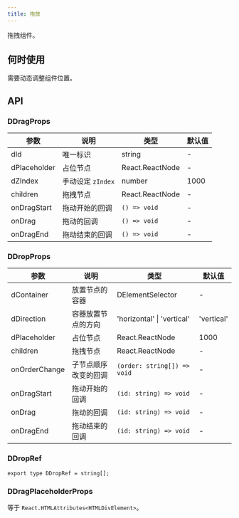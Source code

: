 ```yaml
---
title: 拖放
---
```


拖拽组件。

## 何时使用

需要动态调整组件位置。

## API

### DDragProps

<!-- prettier-ignore-start -->
| 参数 | 说明 | 类型 | 默认值 | 
| --- | --- | --- | --- | 
| dId | 唯一标识 | string | - |
| dPlaceholder | 占位节点 | React.ReactNode | - |
| dZIndex | 手动设定 `zIndex` | number | 1000 |
| children | 拖拽节点 | React.ReactNode | - |
| onDragStart | 拖动开始的回调 | `() => void` | - |
| onDrag | 拖动的回调 | `() => void` | - |
| onDragEnd | 拖动结束的回调 | `() => void` | - |
<!-- prettier-ignore-end -->

### DDropProps

<!-- prettier-ignore-start -->
| 参数 | 说明 | 类型 | 默认值 | 
| --- | --- | --- | --- | 
| dContainer | 放置节点的容器 | DElementSelector | - |
| dDirection | 容器放置节点的方向 | 'horizontal' \| 'vertical' | 'vertical' |
| dPlaceholder | 占位节点 | React.ReactNode | 1000 |
| children | 拖拽节点 | React.ReactNode | - |
| onOrderChange | 子节点顺序改变的回调 | `(order: string[]) => void` | - |
| onDragStart | 拖动开始的回调 | `(id: string) => void` | - |
| onDrag | 拖动的回调 | `(id: string) => void` | - |
| onDragEnd | 拖动结束的回调 | `(id: string) => void` | - |
<!-- prettier-ignore-end -->

### DDropRef

```tsx
export type DDropRef = string[];
```

### DDragPlaceholderProps

等于 `React.HTMLAttributes<HTMLDivElement>`。
